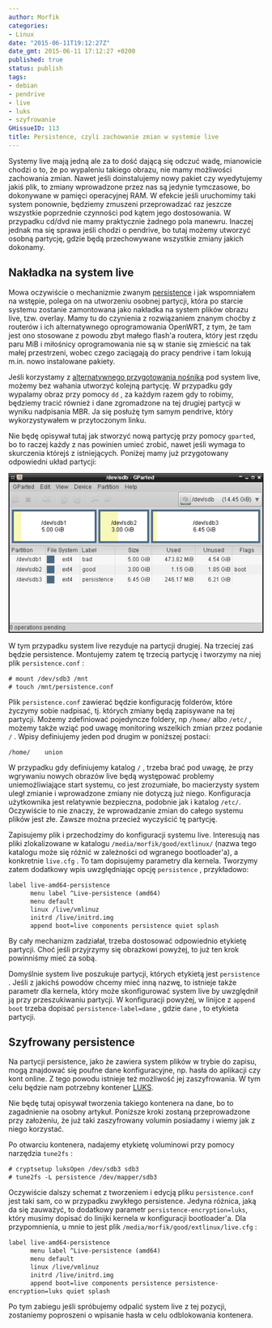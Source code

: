 ```yaml
---
author: Morfik
categories:
- Linux
date: "2015-06-11T19:12:27Z"
date_gmt: 2015-06-11 17:12:27 +0200
published: true
status: publish
tags:
- debian
- pendrive
- live
- luks
- szyfrowanie
GHissueID: 113
title: Persistence, czyli zachowanie zmian w systemie live
---
```


Systemy live mają jedną ale za to dość dającą się odczuć wadę, mianowicie chodzi o to, że po
wypaleniu takiego obrazu, nie mamy możliwości zachowania zmian. Nawet jeśli doinstalujemy nowy
pakiet czy wyedytujemy jakiś plik, to zmiany wprowadzone przez nas są jedynie tymczasowe, bo
dokonywane w pamięci operacyjnej RAM. W efekcie jeśli uruchomimy taki system ponownie, będziemy
zmuszeni przeprowadzać raz jeszcze wszystkie poprzednie czynności pod kątem jego dostosowania. W
przypadku cd/dvd nie mamy praktycznie żadnego pola manewru. Inaczej jednak ma się sprawa jeśli
chodzi o pendrive, bo tutaj możemy utworzyć osobną partycję, gdzie będą przechowywane wszystkie
zmiany jakich dokonamy.

<!--more-->
## Nakładka na system live

Mowa oczywiście o mechanizmie zwanym [persistence][1] i jak wspomniałem na wstępie, polega on na
utworzeniu osobnej partycji, która po starcie systemu zostanie zamontowana jako nakładka na system
plików obrazu live, tzw. overlay. Mamy tu do czynienia z rozwiązaniem znanym choćby z routerów i
ich alternatywnego oprogramowania OpenWRT, z tym, że tam jest ono stosowane z powodu zbyt małego
flash'a routera, który jest rzędu paru MiB i miłośnicy oprogramowania nie są w stanie się zmieścić
na tak małej przestrzeni, wobec czego zaciągają do pracy pendrive i tam lokują m.in. nowo
instalowane pakiety.

Jeśli korzystamy z [alternatywnego przygotowania nośnika][2] pod system live, możemy bez wahania
utworzyć kolejną partycję. W przypadku gdy wypalamy obraz przy pomocy `dd` , za każdym razem gdy to
robimy, będziemy tracić również i dane zgromadzone na tej drugiej partycji w wyniku nadpisania MBR.
Ja się posłużę tym samym pendrive, który wykorzystywałem w przytoczonym linku.

Nie będę opisywał tutaj jak stworzyć nową partycję przy pomocy `gparted`, bo to raczej każdy z nas
powinien umieć zrobić, nawet jeśli wymaga to skurczenia którejś z istniejących. Poniżej mamy już
przygotowany odpowiedni układ partycji:

![](/img/2015/06/1.gparted-persistence-live.png#big)

W tym przypadku system live rezyduje na partycji drugiej. Na trzeciej zaś będzie persistence.
Montujemy zatem tę trzecią partycję i tworzymy na niej plik `persistence.conf` :

    # mount /dev/sdb3 /mnt
    # touch /mnt/persistence.conf

Plik `persistence.conf` zawierać będzie konfigurację folderów, które życzymy sobie nadpisać, tj.
których zmiany będą zapisywane na tej partycji. Możemy zdefiniować pojedyncze foldery, np `/home/`
albo `/etc/` , możemy także wziąć pod uwagę monitoring wszelkich zmian przez podanie `/` . Wpisy
definiujemy jeden pod drugim w poniższej postaci:

    /home/    union

W przypadku gdy definiujemy katalog `/` , trzeba brać pod uwagę, że przy wgrywaniu nowych obrazów
live będą występować problemy uniemożliwiające start systemu, co jest zrozumiałe, bo macierzysty
system uległ zmianie i wprowadzone zmiany nie dotyczą już niego. Konfiguracja użytkownika jest
relatywnie bezpieczna, podobnie jak i katalog `/etc/`. Oczywiście to nie znaczy, że wprowadzanie
zmian do całego systemu plików jest złe. Zawsze można przecież wyczyścić tę partycję.

Zapisujemy plik i przechodzimy do konfiguracji systemu live. Interesują nas pliki zlokalizowane w
katalogu `/media/morfik/good/extlinux/` (nazwa tego katalogu może się różnić w zależności od
wgranego bootloader'a), a konkretnie `live.cfg` . To tam dopisujemy parametry dla kernela. Tworzymy
zatem dodatkowy wpis uwzględniając opcję `persistence` , przykładowo:

    label live-amd64-persistence
          menu label ^Live-persistence (amd64)
          menu default
          linux /live/vmlinuz
          initrd /live/initrd.img
          append boot=live components persistence quiet splash

By cały mechanizm zadziałał, trzeba dostosować odpowiednio etykietę partycji. Choć jeśli przyjrzymy
się obrazkowi powyżej, to już ten krok powinniśmy mieć za sobą.

Domyślnie system live poszukuje partycji, których etykietą jest `persistence` . Jeśli z jakichś
powodów chcemy mieć inną nazwę, to istnieje także parametr dla kernela, który może skonfigurować
system live by uwzględnił ją przy przeszukiwaniu partycji. W konfiguracji powyżej, w linijce z
`append boot` trzeba dopisać `persistence-label=dane` , gdzie `dane` , to etykieta partycji.

## Szyfrowany persistence

Na partycji persistence, jako że zawiera system plików w trybie do zapisu, mogą znajdować się
poufne dane konfiguracyjne, np. hasła do aplikacji czy kont online. Z tego powodu istnieje też
możliwość jej zaszyfrowania. W tym celu będzie nam potrzebny kontener [LUKS][3].

Nie będę tutaj opisywał tworzenia takiego kontenera na dane, bo to zagadnienie na osobny artykuł.
Poniższe kroki zostaną przeprowadzone przy założeniu, że już taki zaszyfrowany volumin posiadamy i
wiemy jak z niego korzystać.

Po otwarciu kontenera, nadajemy etykietę voluminowi przy pomocy narzędzia `tune2fs` :

    # cryptsetup luksOpen /dev/sdb3 sdb3
    # tune2fs -L persistence /dev/mapper/sdb3

Oczywiście dalszy schemat z tworzeniem i edycją pliku `persistence.conf` jest taki sam, co w
przypadku zwykłego persistence. Jedyna różnica, jaką da się zauważyć, to dodatkowy parametr
`persistence-encryption=luks`, który musimy dopisać do linijki kernela w konfiguracji bootloader'a.
Dla przypomnienia, u mnie to jest plik `/media/morfik/good/extlinux/live.cfg` :

    label live-amd64-persistence
          menu label ^Live-persistence (amd64)
          menu default
          linux /live/vmlinuz
          initrd /live/initrd.img
          append boot=live components persistence persistence-encryption=luks quiet splash

Po tym zabiegu jeśli spróbujemy odpalić system live z tej pozycji, zostaniemy poproszeni o wpisanie
hasła w celu odblokowania kontenera.


[1]: https://live-team.pages.debian.net/live-manual/html/live-manual/customizing-run-time-behaviours.en.html#547
[2]: /post/jak-wgrac-system-live-na-uszkodzony-pendrive/
[3]: https://pl.wikipedia.org/wiki/Linux_Unified_Key_Setup
